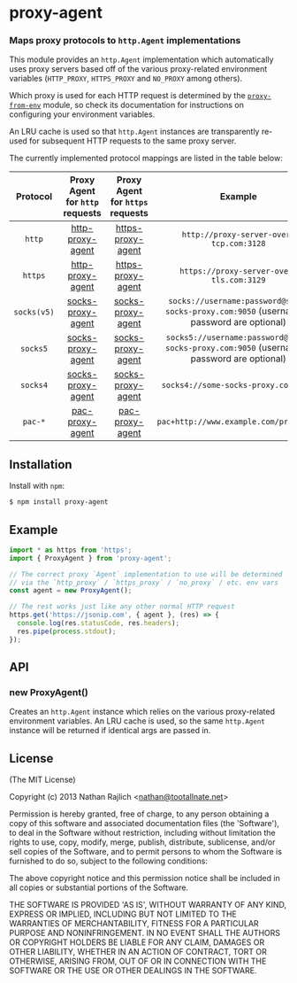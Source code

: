 proxy-agent
===========
### Maps proxy protocols to `http.Agent` implementations

This module provides an `http.Agent` implementation which automatically uses
proxy servers based off of the various proxy-related environment variables
(`HTTP_PROXY`, `HTTPS_PROXY` and `NO_PROXY` among others).

Which proxy is used for each HTTP request is determined by the
[`proxy-from-env`](https://www.npmjs.com/package/proxy-from-env) module, so
check its documentation for instructions on configuring your environment variables.

An LRU cache is used so that `http.Agent` instances are transparently re-used for
subsequent HTTP requests to the same proxy server.

The currently implemented protocol mappings are listed in the table below:


| Protocol   | Proxy Agent for `http` requests | Proxy Agent for `https` requests | Example
|:----------:|:-------------------------------:|:--------------------------------:|:--------:
| `http`     | [http-proxy-agent][]            | [https-proxy-agent][]            | `http://proxy-server-over-tcp.com:3128`
| `https`    | [http-proxy-agent][]            | [https-proxy-agent][]            | `https://proxy-server-over-tls.com:3129`
| `socks(v5)`| [socks-proxy-agent][]           | [socks-proxy-agent][]            | `socks://username:password@some-socks-proxy.com:9050` (username & password are optional)
| `socks5`   | [socks-proxy-agent][]           | [socks-proxy-agent][]            | `socks5://username:password@some-socks-proxy.com:9050` (username & password are optional)
| `socks4`   | [socks-proxy-agent][]           | [socks-proxy-agent][]            | `socks4://some-socks-proxy.com:9050`
| `pac-*`    | [pac-proxy-agent][]             | [pac-proxy-agent][]              | `pac+http://www.example.com/proxy.pac`


Installation
------------

Install with `npm`:

``` bash
$ npm install proxy-agent
```


Example
-------

```ts
import * as https from 'https';
import { ProxyAgent } from 'proxy-agent';

// The correct proxy `Agent` implementation to use will be determined
// via the `http_proxy` / `https_proxy` / `no_proxy` / etc. env vars
const agent = new ProxyAgent();

// The rest works just like any other normal HTTP request
https.get('https://jsonip.com', { agent }, (res) => {
  console.log(res.statusCode, res.headers);
  res.pipe(process.stdout);
});
```


API
---

### new ProxyAgent()

Creates an `http.Agent` instance which relies on the various proxy-related
environment variables. An LRU cache is used, so the same `http.Agent` instance
will be returned if identical args are passed in.


License
-------

(The MIT License)

Copyright (c) 2013 Nathan Rajlich &lt;nathan@tootallnate.net&gt;

Permission is hereby granted, free of charge, to any person obtaining
a copy of this software and associated documentation files (the
'Software'), to deal in the Software without restriction, including
without limitation the rights to use, copy, modify, merge, publish,
distribute, sublicense, and/or sell copies of the Software, and to
permit persons to whom the Software is furnished to do so, subject to
the following conditions:

The above copyright notice and this permission notice shall be
included in all copies or substantial portions of the Software.

THE SOFTWARE IS PROVIDED 'AS IS', WITHOUT WARRANTY OF ANY KIND,
EXPRESS OR IMPLIED, INCLUDING BUT NOT LIMITED TO THE WARRANTIES OF
MERCHANTABILITY, FITNESS FOR A PARTICULAR PURPOSE AND NONINFRINGEMENT.
IN NO EVENT SHALL THE AUTHORS OR COPYRIGHT HOLDERS BE LIABLE FOR ANY
CLAIM, DAMAGES OR OTHER LIABILITY, WHETHER IN AN ACTION OF CONTRACT,
TORT OR OTHERWISE, ARISING FROM, OUT OF OR IN CONNECTION WITH THE
SOFTWARE OR THE USE OR OTHER DEALINGS IN THE SOFTWARE.


[http-proxy-agent]: https://github.com/TooTallNate/node-http-proxy-agent
[https-proxy-agent]: https://github.com/TooTallNate/node-https-proxy-agent
[socks-proxy-agent]: https://github.com/TooTallNate/node-socks-proxy-agent
[pac-proxy-agent]: https://github.com/TooTallNate/node-pac-proxy-agent
